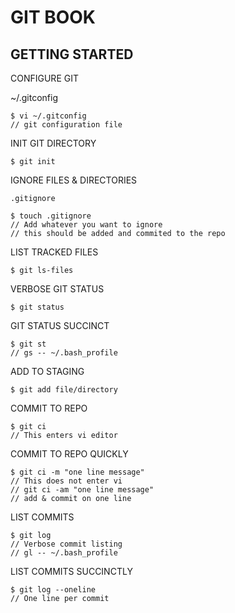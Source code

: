 # GIT BOOK

## GETTING STARTED

CONFIGURE GIT

~/.gitconfig

	$ vi ~/.gitconfig
	// git configuration file



INIT GIT DIRECTORY

	$ git init



IGNORE FILES & DIRECTORIES

	.gitignore

	$ touch .gitignore
	// Add whatever you want to ignore
	// this should be added and commited to the repo



LIST TRACKED FILES

	$ git ls-files



VERBOSE GIT STATUS

	$ git status



GIT STATUS SUCCINCT

	$ git st
	// gs -- ~/.bash_profile



ADD TO STAGING

	$ git add file/directory



COMMIT TO REPO

	$ git ci
	// This enters vi editor



COMMIT TO REPO QUICKLY

	$ git ci -m "one line message"
	// This does not enter vi
	// git ci -am "one line message"
	// add & commit on one line



LIST COMMITS

	$ git log
	// Verbose commit listing
	// gl -- ~/.bash_profile



LIST COMMITS SUCCINCTLY

	$ git log --oneline
	// One line per commit

